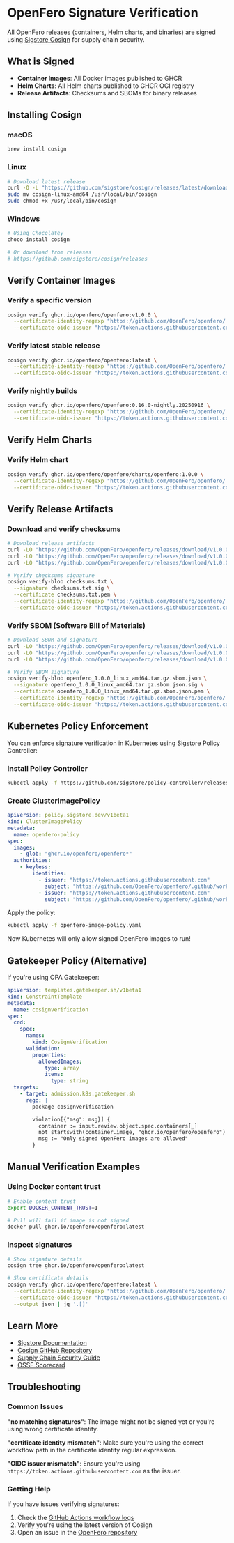 # OpenFero Signature Verification

All OpenFero releases (containers, Helm charts, and binaries) are signed using [Sigstore Cosign](https://www.sigstore.dev/) for supply chain security.

## What is Signed

- **Container Images**: All Docker images published to GHCR
- **Helm Charts**: All Helm charts published to GHCR OCI registry
- **Release Artifacts**: Checksums and SBOMs for binary releases

## Installing Cosign

### macOS

```bash
brew install cosign
```

### Linux

```bash
# Download latest release
curl -O -L "https://github.com/sigstore/cosign/releases/latest/download/cosign-linux-amd64"
sudo mv cosign-linux-amd64 /usr/local/bin/cosign
sudo chmod +x /usr/local/bin/cosign
```

### Windows

```powershell
# Using Chocolatey
choco install cosign

# Or download from releases
# https://github.com/sigstore/cosign/releases
```

## Verify Container Images

### Verify a specific version

```bash
cosign verify ghcr.io/openfero/openfero:v1.0.0 \
  --certificate-identity-regexp "https://github.com/OpenFero/openfero/.github/workflows/release.yml@.*" \
  --certificate-oidc-issuer "https://token.actions.githubusercontent.com"
```

### Verify latest stable release

```bash
cosign verify ghcr.io/openfero/openfero:latest \
  --certificate-identity-regexp "https://github.com/OpenFero/openfero/.github/workflows/release.yml@.*" \
  --certificate-oidc-issuer "https://token.actions.githubusercontent.com"
```

### Verify nightly builds

```bash
cosign verify ghcr.io/openfero/openfero:0.16.0-nightly.20250916 \
  --certificate-identity-regexp "https://github.com/OpenFero/openfero/.github/workflows/release.yml@.*" \
  --certificate-oidc-issuer "https://token.actions.githubusercontent.com"
```

## Verify Helm Charts

### Verify Helm chart

```bash
cosign verify ghcr.io/openfero/openfero/charts/openfero:1.0.0 \
  --certificate-identity-regexp "https://github.com/OpenFero/openfero/.github/workflows/release-only-chart.yaml@.*" \
  --certificate-oidc-issuer "https://token.actions.githubusercontent.com"
```

## Verify Release Artifacts

### Download and verify checksums

```bash
# Download release artifacts
curl -LO "https://github.com/OpenFero/openfero/releases/download/v1.0.0/checksums.txt"
curl -LO "https://github.com/OpenFero/openfero/releases/download/v1.0.0/checksums.txt.sig"
curl -LO "https://github.com/OpenFero/openfero/releases/download/v1.0.0/checksums.txt.pem"

# Verify checksums signature
cosign verify-blob checksums.txt \
  --signature checksums.txt.sig \
  --certificate checksums.txt.pem \
  --certificate-identity-regexp "https://github.com/OpenFero/openfero/.github/workflows/release.yml@.*" \
  --certificate-oidc-issuer "https://token.actions.githubusercontent.com"
```

### Verify SBOM (Software Bill of Materials)

```bash
# Download SBOM and signature
curl -LO "https://github.com/OpenFero/openfero/releases/download/v1.0.0/openfero_1.0.0_linux_amd64.tar.gz.sbom.json"
curl -LO "https://github.com/OpenFero/openfero/releases/download/v1.0.0/openfero_1.0.0_linux_amd64.tar.gz.sbom.json.sig"
curl -LO "https://github.com/OpenFero/openfero/releases/download/v1.0.0/openfero_1.0.0_linux_amd64.tar.gz.sbom.json.pem"

# Verify SBOM signature
cosign verify-blob openfero_1.0.0_linux_amd64.tar.gz.sbom.json \
  --signature openfero_1.0.0_linux_amd64.tar.gz.sbom.json.sig \
  --certificate openfero_1.0.0_linux_amd64.tar.gz.sbom.json.pem \
  --certificate-identity-regexp "https://github.com/OpenFero/openfero/.github/workflows/release.yml@.*" \
  --certificate-oidc-issuer "https://token.actions.githubusercontent.com"
```

## Kubernetes Policy Enforcement

You can enforce signature verification in Kubernetes using Sigstore Policy Controller:

### Install Policy Controller

```bash
kubectl apply -f https://github.com/sigstore/policy-controller/releases/latest/download/policy-controller-latest.yaml
```

### Create ClusterImagePolicy

```yaml
apiVersion: policy.sigstore.dev/v1beta1
kind: ClusterImagePolicy
metadata:
  name: openfero-policy
spec:
  images:
    - glob: "ghcr.io/openfero/openfero*"
  authorities:
    - keyless:
        identities:
          - issuer: "https://token.actions.githubusercontent.com"
            subject: "https://github.com/OpenFero/openfero/.github/workflows/release.yml@refs/tags/v*"
          - issuer: "https://token.actions.githubusercontent.com"
            subject: "https://github.com/OpenFero/openfero/.github/workflows/release.yml@refs/heads/main"
```

Apply the policy:

```bash
kubectl apply -f openfero-image-policy.yaml
```

Now Kubernetes will only allow signed OpenFero images to run!

## Gatekeeper Policy (Alternative)

If you're using OPA Gatekeeper:

```yaml
apiVersion: templates.gatekeeper.sh/v1beta1
kind: ConstraintTemplate
metadata:
  name: cosignverification
spec:
  crd:
    spec:
      names:
        kind: CosignVerification
      validation:
        properties:
          allowedImages:
            type: array
            items:
              type: string
  targets:
    - target: admission.k8s.gatekeeper.sh
      rego: |
        package cosignverification

        violation[{"msg": msg}] {
          container := input.review.object.spec.containers[_]
          not startswith(container.image, "ghcr.io/openfero/openfero")
          msg := "Only signed OpenFero images are allowed"
        }
```

## Manual Verification Examples

### Using Docker content trust

```bash
# Enable content trust
export DOCKER_CONTENT_TRUST=1

# Pull will fail if image is not signed
docker pull ghcr.io/openfero/openfero:latest
```

### Inspect signatures

```bash
# Show signature details
cosign tree ghcr.io/openfero/openfero:latest

# Show certificate details
cosign verify ghcr.io/openfero/openfero:latest \
  --certificate-identity-regexp "https://github.com/OpenFero/openfero/.github/workflows/release.yml@.*" \
  --certificate-oidc-issuer "https://token.actions.githubusercontent.com" \
  --output json | jq '.[]'
```

## Learn More

- [Sigstore Documentation](https://docs.sigstore.dev/)
- [Cosign GitHub Repository](https://github.com/sigstore/cosign)
- [Supply Chain Security Guide](https://slsa.dev/)
- [OSSF Scorecard](https://github.com/ossf/scorecard)

## Troubleshooting

### Common Issues

**"no matching signatures"**: The image might not be signed yet or you're using wrong certificate identity.

**"certificate identity mismatch"**: Make sure you're using the correct workflow path in the certificate identity regular expression.

**"OIDC issuer mismatch"**: Ensure you're using `https://token.actions.githubusercontent.com` as the issuer.

### Getting Help

If you have issues verifying signatures:

1. Check the [GitHub Actions workflow logs](https://github.com/OpenFero/openfero/actions)
2. Verify you're using the latest version of Cosign
3. Open an issue in the [OpenFero repository](https://github.com/OpenFero/openfero/issues)
